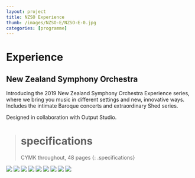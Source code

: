 ```yaml
---
layout: project
title: NZSO Experience
thumb: /images/NZSO-E/NZSO-E-0.jpg
categories: [programme]
---
```


# Experience

## New Zealand Symphony Orchestra

Introducing the 2019 New Zealand Symphony Orchestra Experience series, where we bring you music in different settings and new, innovative ways. Includes the intimate Baroque concerts and extraordinary Shed series.

Designed in collaboration with Output Studio.

> # specifications
>
> CYMK throughout, 48 pages
> {: .specifications}

![](/images/NZSO-E/NZSO-E-1.jpg)
![](/images/NZSO-E/NZSO-E-2.jpg)
![](/images/NZSO-E/NZSO-E-3.jpg)
![](/images/NZSO-E/NZSO-E-4.jpg)
![](/images/NZSO-E/NZSO-E-5.jpg)
![](/images/NZSO-E/NZSO-E-6.jpg)
![](/images/NZSO-E/NZSO-E-7.jpg)
![](/images/NZSO-E/NZSO-E-8.jpg)
![](/images/NZSO-E/NZSO-E-9.jpg)
